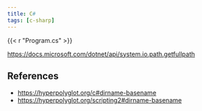 ```yaml
---
title: C#
tags: [c-sharp]
---
```


{{< r "Program.cs" >}}

<https://docs.microsoft.com/dotnet/api/system.io.path.getfullpath>

## References

- <https://hyperpolyglot.org/c#dirname-basename>
- <https://hyperpolyglot.org/scripting2#dirname-basename>
